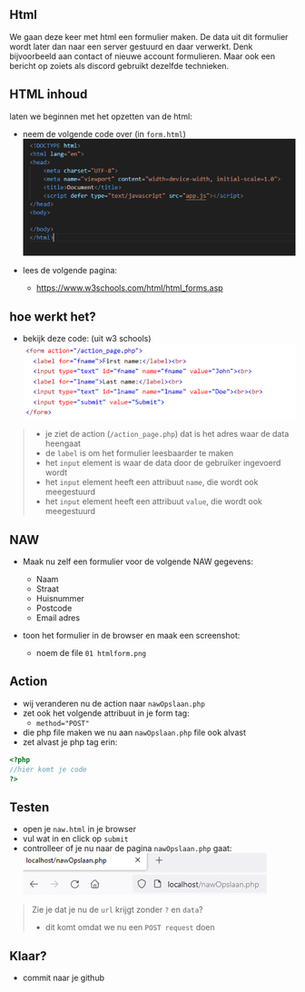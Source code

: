


## Html

We gaan deze keer met html een formulier maken. De data uit dit formulier wordt later dan naar een server gestuurd en daar verwerkt. Denk bijvoorbeeld aan contact of nieuwe account formulieren. Maar ook een bericht op zoiets als discord gebruikt dezelfde technieken.


## HTML inhoud

laten we beginnen met het opzetten van de html:

- neem de volgende code over (in `form.html`)
</br>![](img/basichtml.PNG)

- lees de volgende pagina:
   -  https://www.w3schools.com/html/html_forms.asp

## hoe werkt het?

- bekijk deze code: (uit w3 schools)
</br>![](img/naw.PNG)

> - je ziet de action (`/action_page.php`) dat is het adres waar de data heengaat
> - de `label` is om het formulier leesbaarder te maken
> - het `input` element is waar de data door de gebruiker ingevoerd wordt
> - het `input` element heeft een attribuut `name`, die wordt ook meegestuurd
> - het `input` element heeft een attribuut `value`, die wordt ook meegestuurd

## NAW

- Maak nu zelf een formulier voor de volgende NAW gegevens:
    - Naam
    - Straat
    - Huisnummer
    - Postcode
    - Email adres

- toon het formulier in de browser en maak een screenshot:
    - noem de file `01 htmlform.png`

## Action

- wij veranderen nu de action naar `nawOpslaan.php`
- zet ook het volgende attribuut in je form tag:
     - `method="POST"`
- die php file maken we nu aan `nawOpslaan.php` file ook alvast
- zet alvast je php tag erin:
```php
<?php
//hier komt je code
?>
```

## Testen

- open je `naw.html` in je browser
- vul wat in en click op `submit`
- controlleer of je nu naar de pagina `nawOpslaan.php` gaat:
</br>![](img/naarphp.PNG)

> Zie je dat je nu de `url` krijgt zonder `?` en `data`?
> - dit komt omdat we nu een `POST request` doen

## Klaar?
- commit naar je github